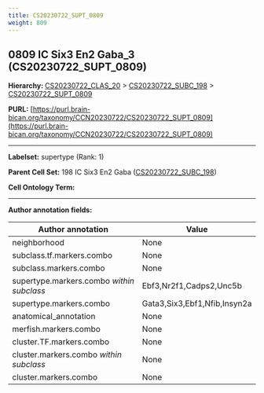 ```yaml
---
title: CS20230722_SUPT_0809
weight: 809
---
```

## 0809 IC Six3 En2 Gaba_3 (CS20230722_SUPT_0809)
<b>Hierarchy: </b>
[CS20230722_CLAS_20](../CS20230722_CLAS_20) >
[CS20230722_SUBC_198](../CS20230722_SUBC_198) >
[CS20230722_SUPT_0809](../CS20230722_SUPT_0809)

**PURL:** [https://purl.brain-bican.org/taxonomy/CCN20230722/CS20230722_SUPT_0809](https://purl.brain-bican.org/taxonomy/CCN20230722/CS20230722_SUPT_0809)

---


**Labelset:** supertype (Rank: 1)

**Parent Cell Set:** 198 IC Six3 En2 Gaba ([CS20230722_SUBC_198](../CS20230722_SUBC_198))



**Cell Ontology Term:** 

[MARKER GENES.]: #


---

[TRANSFERRED ANNOTATIONS.]: #


[AUTHOR ANNOTATION FIELDS.]: #


**Author annotation fields:**

| Author annotation | Value |
|-------------------|-------|
|neighborhood|None|
|subclass.tf.markers.combo|None|
|subclass.markers.combo|None|
|supertype.markers.combo _within subclass_|Ebf3,Nr2f1,Cadps2,Unc5b|
|supertype.markers.combo|Gata3,Six3,Ebf1,Nfib,Insyn2a|
|anatomical_annotation|None|
|merfish.markers.combo|None|
|cluster.TF.markers.combo|None|
|cluster.markers.combo _within subclass_|None|
|cluster.markers.combo|None|
